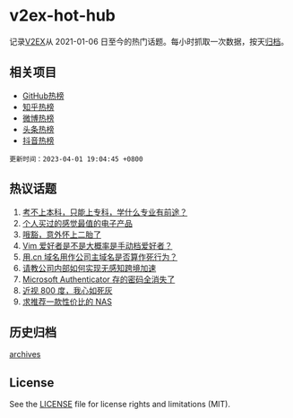 # v2ex-hot-hub

 记录[V2EX](https://www.v2ex.com/)从 2021-01-06 日至今的热门话题。每小时抓取一次数据，按天[归档](archives)。
 
 ## 相关项目

- [GitHub热榜](https://github.com/lonnyzhang423/github-hot-hub)
- [知乎热榜](https://github.com/lonnyzhang423/zhihu-hot-hub)
- [微博热榜](https://github.com/lonnyzhang423/weibo-hot-hub)
- [头条热榜](https://github.com/lonnyzhang423/toutiao-hot-hub)
- [抖音热榜](https://github.com/lonnyzhang423/douyin-hot-hub)


 `更新时间：2023-04-01 19:04:45 +0800`

## 热议话题

1. [考不上本科，只能上专科，学什么专业有前途？](https://www.v2ex.com/t/928846)
1. [个人买过的感觉最值的电子产品](https://www.v2ex.com/t/928951)
1. [哦豁，意外怀上二胎了](https://www.v2ex.com/t/928930)
1. [Vim 爱好者是不是大概率是手动档爱好者？](https://www.v2ex.com/t/928942)
1. [用.cn 域名用作公司主域名是否算作死行为？](https://www.v2ex.com/t/928888)
1. [请教公司内部如何实现无感知跨境加速](https://www.v2ex.com/t/928907)
1. [Microsoft Authenticator 存的密码全消失了](https://www.v2ex.com/t/928913)
1. [近视 800 度，我心如死灰](https://www.v2ex.com/t/929016)
1. [求推荐一款性价比的 NAS](https://www.v2ex.com/t/928903)

## 历史归档

[archives](archives)

## License

See the [LICENSE](LICENSE) file for license rights and limitations (MIT).
